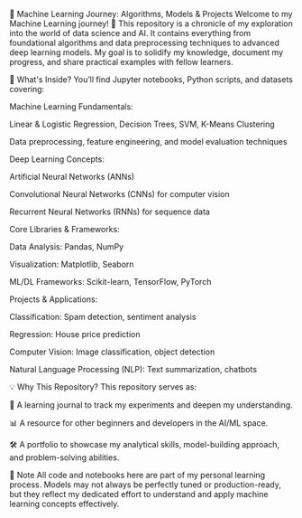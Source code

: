 🤖 Machine Learning Journey: Algorithms, Models & Projects
Welcome to my Machine Learning journey! 🧠 This repository is a chronicle of my exploration into the world of data science and AI. It contains everything from foundational algorithms and data preprocessing techniques to advanced deep learning models. My goal is to solidify my knowledge, document my progress, and share practical examples with fellow learners.

📂 What's Inside?
You’ll find Jupyter notebooks, Python scripts, and datasets covering:

Machine Learning Fundamentals:

Linear & Logistic Regression, Decision Trees, SVM, K-Means Clustering

Data preprocessing, feature engineering, and model evaluation techniques

Deep Learning Concepts:

Artificial Neural Networks (ANNs)

Convolutional Neural Networks (CNNs) for computer vision

Recurrent Neural Networks (RNNs) for sequence data

Core Libraries & Frameworks:

Data Analysis: Pandas, NumPy

Visualization: Matplotlib, Seaborn

ML/DL Frameworks: Scikit-learn, TensorFlow, PyTorch

Projects & Applications:

Classification: Spam detection, sentiment analysis

Regression: House price prediction

Computer Vision: Image classification, object detection

Natural Language Processing (NLP): Text summarization, chatbots

💡 Why This Repository?
This repository serves as:

🧠 A learning journal to track my experiments and deepen my understanding.

📊 A resource for other beginners and developers in the AI/ML space.

🛠️ A portfolio to showcase my analytical skills, model-building approach, and problem-solving abilities.

📌 Note
All code and notebooks here are part of my personal learning process. Models may not always be perfectly tuned or production-ready, but they reflect my dedicated effort to understand and apply machine learning concepts effectively.
